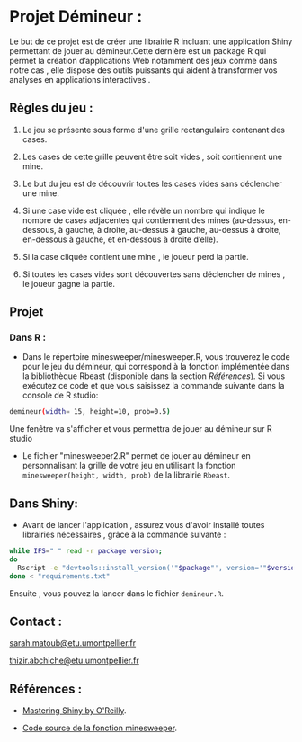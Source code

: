 # Projet Démineur :

Le but de ce projet est de créer une librairie R incluant une application Shiny permettant de jouer au démineur.Cette dernière  est un package R  qui permet la création d’applications Web notamment des jeux comme dans notre cas , elle dispose des outils puissants qui  aident  à transformer vos analyses en applications interactives .

## Règles du jeu :

1. Le jeu se présente sous forme d'une grille rectangulaire contenant des cases.

2. Les cases de cette grille peuvent être soit vides , soit contiennent  une mine.

3. Le but du jeu est de découvrir toutes les cases vides sans déclencher une mine.

4. Si une case vide est cliquée , elle révèle un nombre qui indique le nombre de cases adjacentes qui contiennent des mines (au-dessus,
en-dessous, à gauche, à droite, au-dessus à gauche, au-dessus à droite, en-dessous à gauche,
et en-dessous à droite d’elle).

5. Si la case cliquée contient une mine , le joueur perd la partie.

6. Si toutes les cases vides sont découvertes sans déclencher de mines , le joueur gagne la partie.

## Projet

### Dans R  :

- Dans le répertoire minesweeper/minesweeper.R, vous trouverez le code pour le jeu du démineur, qui correspond à la fonction implémentée dans la bibliothèque Rbeast (disponible dans la section *Références*). Si vous exécutez ce code et que vous saisissez la commande suivante dans la console de R studio:

```bash
demineur(width= 15, height=10, prob=0.5)
```
Une fenêtre va s'afficher et vous permettra de jouer au démineur sur R studio 


- Le fichier "minesweeper2.R" permet de jouer au démineur en personnalisant la grille de votre jeu en utilisant la fonction `minesweeper(height, width, prob)` de la librairie `Rbeast`.

## Dans Shiny:

- Avant de lancer l'application , assurez vous d'avoir installé toutes librairies nécessaires , grâce à la commande suivante :

```bash
while IFS=" " read -r package version; 
do 
  Rscript -e "devtools::install_version('"$package"', version='"$version"')"; 
done < "requirements.txt"
```

Ensuite , vous pouvez la lancer dans le fichier `demineur.R`.

## Contact :

sarah.matoub@etu.umontpellier.fr

thizir.abchiche@etu.umontpellier.fr

## Références :

- [Mastering Shiny by O'Reilly](https://mastering-shiny.org/).

- [Code source de la fonction minesweeper](https://rdrr.io/cran/Rbeast/src/R/minesweeper.r).

